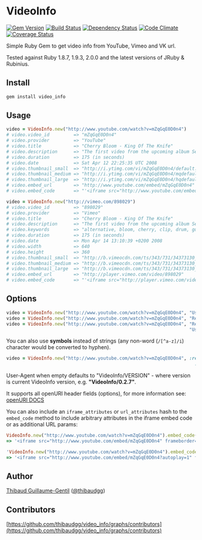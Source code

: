 # VideoInfo

[![Gem Version](https://badge.fury.io/rb/video_info.png)](http://badge.fury.io/rb/video_info) [![Build Status](https://travis-ci.org/thibaudgg/video_info.png?branch=master)](https://travis-ci.org/thibaudgg/video_info) [![Dependency Status](https://gemnasium.com/thibaudgg/video_info.png)](https://gemnasium.com/thibaudgg/video_info) [![Code Climate](https://codeclimate.com/github/thibaudgg/video_info.png)](https://codeclimate.com/github/thibaudgg/video_info) [![Coverage Status](https://coveralls.io/repos/thibaudgg/video_info/badge.png?branch=master)](https://coveralls.io/r/thibaudgg/video_info)

Simple Ruby Gem to get video info from YouTube, Vimeo and VK url.

Tested against Ruby 1.8.7, 1.9.3, 2.0.0 and the latest versions of JRuby & Rubinius.

Install
--------

``` bash
gem install video_info
```

Usage
-----

``` ruby
video = VideoInfo.new("http://www.youtube.com/watch?v=mZqGqE0D0n4")
# video.video_id         => "mZqGqE0D0n4"
# video.provider         => "YouTube"
# video.title            => "Cherry Bloom - King Of The Knife"
# video.description      => "The first video from the upcoming album Secret Sounds, to download in-stores April 14. Checkout http://www.cherrybloom.net"
# video.duration         => 175 (in seconds)
# video.date             => Sat Apr 12 22:25:35 UTC 2008
# video.thumbnail_small  => "http://i.ytimg.com/vi/mZqGqE0D0n4/default.jpg"
# video.thumbnail_medium => "http://i.ytimg.com/vi/mZqGqE0D0n4/mqdefault.jpg"
# video.thumbnail_large  => "http://i.ytimg.com/vi/mZqGqE0D0n4/hqdefault.jpg"
# video.embed_url        => "http://www.youtube.com/embed/mZqGqE0D0n4"
# video.embed_code       => "'<iframe src="http://www.youtube.com/embed/mZqGqE0D0n4" frameborder="0" allowfullscreen="allowfullscreen"></iframe>'"

video = VideoInfo.new("http://vimeo.com/898029")
# video.video_id         => "898029"
# video.provider         => "Vimeo"
# video.title            => "Cherry Bloom - King Of The Knife"
# video.description      => "The first video from the upcoming album Secret Sounds, to download in-stores April 14. Checkout http://www.cherrybloom.net"
# video.keywords         => "alternative, bloom, cherry, clip, drum, guitar, king, knife, of, Paris-Forum, rock, the, tremplin"
# video.duration         => 175 (in seconds)
# video.date             => Mon Apr 14 13:10:39 +0200 2008
# video.width            => 640
# video.height           => 360
# video.thumbnail_small  => "http://b.vimeocdn.com/ts/343/731/34373130_100.jpg"
# video.thumbnail_medium => "http://b.vimeocdn.com/ts/343/731/34373130_200.jpg"
# video.thumbnail_large  => "http://b.vimeocdn.com/ts/343/731/34373130_640.jpg"
# video.embed_url        => "http://player.vimeo.com/video/898029"
# video.embed_code       => "'<iframe src="http://player.vimeo.com/video/898029?title=0&amp;byline=0&amp;portrait=0&amp;autoplay=0" frameborder="0"></iframe>'"
```

Options
-------

``` ruby
video = VideoInfo.new("http://www.youtube.com/watch?v=mZqGqE0D0n4", "User-Agent" => "My YouTube Mashup Robot/1.0")
video = VideoInfo.new("http://www.youtube.com/watch?v=mZqGqE0D0n4", "Referer"    => "http://my-youtube-mashup.com/")
video = VideoInfo.new("http://www.youtube.com/watch?v=mZqGqE0D0n4", "Referer"    => "http://my-youtube-mashup.com/",
                                                                    "User-Agent" => "My YouTube Mashup Robot/1.0")
```
You can also use **symbols** instead of strings (any non-word (`/[^a-z]/i`) character would be converted to hyphen).

``` ruby
video = VideoInfo.new("http://www.youtube.com/watch?v=mZqGqE0D0n4", :referer    => "http://my-youtube-mashup.com/",
                                                                      :user_agent => "My YouTube Mashup Robot/1.0")
```

User-Agent when empty defaults to "VideoInfo/VERSION" - where version is current VideoInfo version, e.g. **"VideoInfo/0.2.7"**.

It supports all openURI header fields (options), for more information see: [openURI DOCS](http://www.ruby-doc.org/stdlib-1.9.3/libdoc/open-uri/rdoc/OpenURI.html)

You can also include an `iframe_attributes` or `url_attributes` hash to the `embed_code` method to include arbitrary attributes in the iframe embed code or as additional URL params:

``` ruby
VideoInfo.new("http://www.youtube.com/watch?v=mZqGqE0D0n4").embed_code(:iframe_attributes => { :width => 800, :height => 600, "data-key" => "value" })
=> '<iframe src="http://www.youtube.com/embed/mZqGqE0D0n4" frameborder="0" allowfullscreen="allowfullscreen" width="800" height="600" data-key="value"></iframe>

'VideoInfo.new("http://www.youtube.com/watch?v=mZqGqE0D0n4").embed_code(:url_attributes => { :autoplay => 1 })
=> '<iframe src="http://www.youtube.com/embed/mZqGqE0D0n4?autoplay=1" frameborder="0" allowfullscreen="allowfullscreen"></iframe>'
```

Author
------

[Thibaud Guillaume-Gentil](https://github.com/thibaudgg) ([@thibaudgg](https://twitter.com/thibaudgg))

Contributors
------------

[https://github.com/thibaudgg/video_info/graphs/contributors](https://github.com/thibaudgg/video_info/graphs/contributors)

